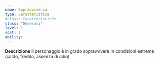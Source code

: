 ```yaml
---
name: Sopravvivenza
type: Caratteristica
#class: Caratteristiche
class: "Generali"
level: 1
cost: 1
ability:
---
```


**Descrizione**
il personaggio è in grado sopravvivere in condizioni estreme (caldo, freddo,
assenza di cibo)